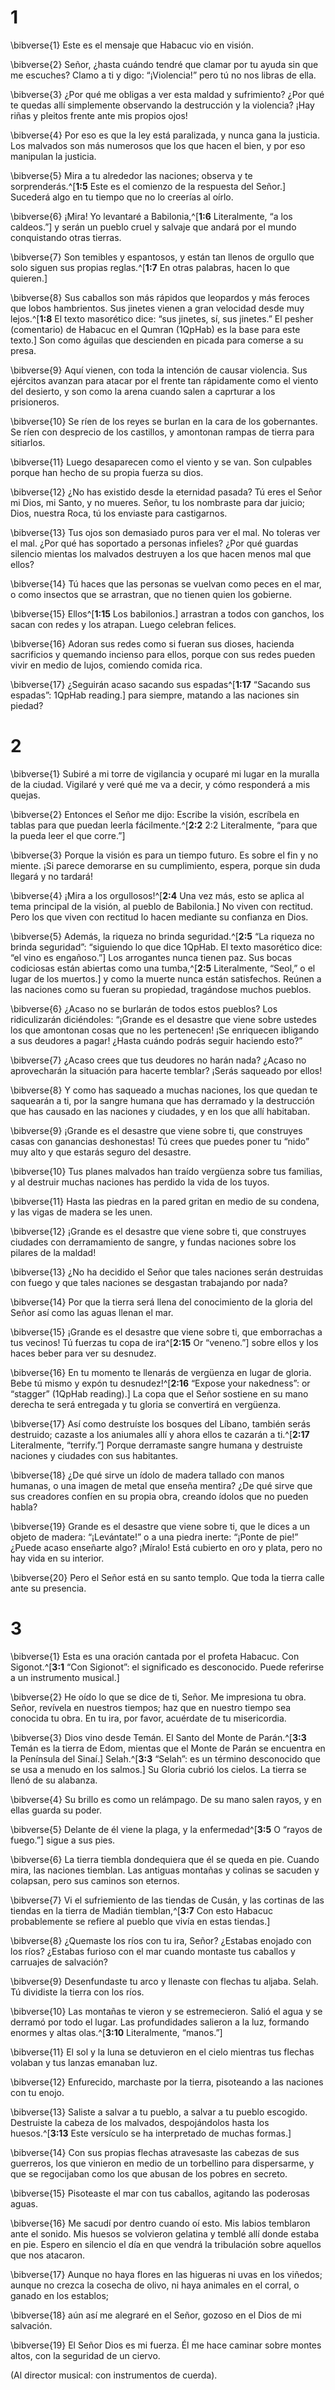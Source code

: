# 1 
\bibverse{1} Este es el mensaje que Habacuc vio en visión. 

\bibverse{2} Señor, ¿hasta cuándo tendré que clamar por tu ayuda sin que me escuches? Clamo a ti y digo: “¡Violencia!” pero tú no nos libras de ella. 

\bibverse{3} ¿Por qué me obligas a ver esta maldad y sufrimiento? ¿Por qué te quedas allí simplemente observando la destrucción y la violencia? ¡Hay riñas y pleitos frente ante mis propios ojos! 

\bibverse{4} Por eso es que la ley está paralizada, y nunca gana la justicia. Los malvados son más numerosos que los que hacen el bien, y por eso manipulan la justicia. 

\bibverse{5} Mira a tu alrededor las naciones; observa y te sorprenderás.^[**1:5** Este es el comienzo de la respuesta del Señor.] Sucederá algo en tu tiempo que no lo creerías al oírlo. 


\bibverse{6} ¡Mira! Yo levantaré a Babilonia,^[**1:6** Literalmente, “a los caldeos.”] y serán un pueblo cruel y salvaje que andará por el mundo conquistando otras tierras. 


\bibverse{7} Son temibles y espantosos, y están tan llenos de orgullo que solo siguen sus propias reglas.^[**1:7** En otras palabras, hacen lo que quieren.] 


\bibverse{8} Sus caballos son más rápidos que leopardos y más feroces que lobos hambrientos. Sus jinetes vienen a gran velocidad desde muy lejos.^[**1:8** El texto masorético dice: “sus jinetes, sí, sus jinetes.” El pesher (comentario) de Habacuc en el Qumran (1QpHab) es la base para este texto.] Son como águilas que descienden en picada para comerse a su presa. 


\bibverse{9} Aquí vienen, con toda la intención de causar violencia. Sus ejércitos avanzan para atacar por el frente tan rápidamente como el viento del desierto, y son como la arena cuando salen a caprturar a los prisioneros. 

\bibverse{10} Se ríen de los reyes se burlan en la cara de los gobernantes. Se ríen con desprecio de los castillos, y amontonan rampas de tierra para sitiarlos. 

\bibverse{11} Luego desaparecen como el viento y se van. Son culpables porque han hecho de su propia fuerza su dios. 

\bibverse{12} ¿No has existido desde la eternidad pasada? Tú eres el Señor mi Dios, mi Santo, y no mueres. Señor, tu los nombraste para dar juicio; Dios, nuestra Roca, tú los enviaste para castigarnos. 

\bibverse{13} Tus ojos son demasiado puros para ver el mal. No toleras ver el mal. ¿Por qué has soportado a personas infieles? ¿Por qué guardas silencio mientas los malvados destruyen a los que hacen menos mal que ellos? 

\bibverse{14} Tú haces que las personas se vuelvan como peces en el mar, o como insectos que se arrastran, que no tienen quien los gobierne. 

\bibverse{15} Ellos^[**1:15** Los babilonios.] arrastran a todos con ganchos, los sacan con redes y los atrapan. Luego celebran felices. 


\bibverse{16} Adoran sus redes como si fueran sus dioses, hacienda sacrificios y quemando incienso para ellos, porque con sus redes pueden vivir en medio de lujos, comiendo comida rica. 

\bibverse{17} ¿Seguirán acaso sacando sus espadas^[**1:17** “Sacando sus espadas”: 1QpHab reading.] para siempre, matando a las naciones sin piedad?
 

# 2 
\bibverse{1} Subiré a mi torre de vigilancia y ocuparé mi lugar en la muralla de la ciudad. Vigilaré y veré qué me va a decir, y cómo responderá a mis quejas. 

\bibverse{2} Entonces el Señor me dijo: Escribe la visión, escríbela en tablas para que puedan leerla fácilmente.^[**2:2** 2:2 Literalmente, “para que la pueda leer el que corre.”] 


\bibverse{3} Porque la visión es para un tiempo futuro. Es sobre el fin y no miente. ¡Si parece demorarse en su cumplimiento, espera, porque sin duda llegará y no tardará! 

\bibverse{4} ¡Mira a los orgullosos!^[**2:4** Una vez más, esto se aplica al tema principal de la visión, al pueblo de Babilonia.] No viven con rectitud. Pero los que viven con rectitud lo hacen mediante su confianza en Dios. 


\bibverse{5} Además, la riqueza no brinda seguridad.^[**2:5** “La riqueza no brinda seguridad”: “siguiendo lo que dice 1QpHab. El texto masorético dice: “el vino es engañoso.”] Los arrogantes nunca tienen paz. Sus bocas codiciosas están abiertas como una tumba,^[**2:5** Literalmente, “Seol,” o el lugar de los muertos.] y como la muerte nunca están satisfechos. Reúnen a las naciones como su fueran su propiedad, tragándose muchos pueblos. 



\bibverse{6} ¿Acaso no se burlarán de todos estos pueblos? Los ridiculizarán diciéndoles: “¡Grande es el desastre que viene sobre ustedes los que amontonan cosas que no les pertenecen! ¡Se enriquecen ibligando a sus deudores a pagar! ¿Hasta cuándo podrás seguir haciendo esto?” 

\bibverse{7} ¿Acaso crees que tus deudores no harán nada? ¿Acaso no aprovecharán la situación para hacerte temblar? ¡Serás saqueado por ellos! 

\bibverse{8} Y como has saqueado a muchas naciones, los que quedan te saquearán a ti, por la sangre humana que has derramado y la destrucción que has causado en las naciones y ciudades, y en los que allí habitaban. 

\bibverse{9} ¡Grande es el desastre que viene sobre ti, que construyes casas con ganancias deshonestas! Tú crees que puedes poner tu “nido” muy alto y que estarás seguro del desastre. 

\bibverse{10} Tus planes malvados han traído vergüenza sobre tus familias, y al destruir muchas naciones has perdido la vida de los tuyos. 

\bibverse{11} Hasta las piedras en la pared gritan en medio de su condena, y las vigas de madera se les unen. 

\bibverse{12} ¡Grande es el desastre que viene sobre ti, que construyes ciudades con derramamiento de sangre, y fundas naciones sobre los pilares de la maldad! 

\bibverse{13} ¿No ha decidido el Señor que tales naciones serán destruidas con fuego y que tales naciones se desgastan trabajando por nada? 

\bibverse{14} Por que la tierra será llena del conocimiento de la gloria del Señor así como las aguas llenan el mar. 

\bibverse{15} ¡Grande es el desastre que viene sobre ti, que emborrachas a tus vecinos! Tú fuerzas tu copa de ira^[**2:15** Or “veneno.”] sobre ellos y los haces beber para ver su desnudez. 


\bibverse{16} En tu momento te llenarás de vergüenza en lugar de gloria. Bebe tú mismo y expón tu desnudez!^[**2:16** “Expose your nakedness”: or “stagger” (1QpHab reading).] La copa que el Señor sostiene en su mano derecha te será entregada y tu gloria se convertirá en vergüenza. 


\bibverse{17} Así como destruíste los bosques del Líbano, también serás destruido; cazaste a los aniumales allí y ahora ellos te cazarán a ti.^[**2:17** Literalmente, “terrify.”] Porque derramaste sangre humana y destruiste naciones y ciudades con sus habitantes. 


\bibverse{18} ¿De qué sirve un ídolo de madera tallado con manos humanas, o una imagen de metal que enseña mentira? ¿De qué sirve que sus creadores confíen en su propia obra, creando ídolos que no pueden habla? 

\bibverse{19} Grande es el desastre que viene sobre ti, que le dices a un objeto de madera: “¡Levántate!” o a una piedra inerte: “¡Ponte de pie!” ¿Puede acaso enseñarte algo? ¡Míralo! Está cubierto en oro y plata, pero no hay vida en su interior. 

\bibverse{20} Pero el Señor está en su santo templo. Que toda la tierra calle ante su presencia. 

# 3 
\bibverse{1} Esta es una oración cantada por el profeta Habacuc. Con Sigonot.^[**3:1** “Con Sigionot”: el significado es desconocido. Puede referirse a un instrumento musical.] 


\bibverse{2} He oído lo que se dice de ti, Señor. Me impresiona tu obra. Señor, revívela en nuestros tiempos; haz que en nuestro tiempo sea conocida tu obra. En tu ira, por favor, acuérdate de tu misericordia. 

\bibverse{3} Dios vino desde Temán. El Santo del Monte de Parán.^[**3:3** Temán es la tierra de Edom, mientas que el Monte de Parán se encuentra en la Península del Sinaí.] Selah.^[**3:3** “Selah”: es un término desconocido que se usa a menudo en los salmos.] Su Gloria cubrió los cielos. La tierra se llenó de su alabanza. 



\bibverse{4} Su brillo es como un relámpago. De su mano salen rayos, y en ellas guarda su poder. 

\bibverse{5} Delante de él viene la plaga, y la enfermedad^[**3:5** O “rayos de fuego.”] sigue a sus pies. 


\bibverse{6} La tierra tiembla dondequiera que él se queda en pie. Cuando mira, las naciones tiemblan. Las antiguas montañas y colinas se sacuden y colapsan, pero sus caminos son eternos. 

\bibverse{7} Vi el sufriemiento de las tiendas de Cusán, y las cortinas de las tiendas en la tierra de Madián tiemblan,^[**3:7** Con esto Habacuc probablemente se refiere al pueblo que vivía en estas tiendas.] 


\bibverse{8} ¿Quemaste los ríos con tu ira, Señor? ¿Estabas enojado con los ríos? ¿Estabas furioso con el mar cuando montaste tus caballos y carruajes de salvación? 

\bibverse{9} Desenfundaste tu arco y llenaste con flechas tu aljaba. Selah. Tú dividiste la tierra con los ríos. 

\bibverse{10} Las montañas te vieron y se estremecieron. Salió el agua y se derramó por todo el lugar. Las profundidades salieron a la luz, formando enormes y altas olas.^[**3:10** Literalmente, “manos.”] 


\bibverse{11} El sol y la luna se detuvieron en el cielo mientras tus flechas volaban y tus lanzas emanaban luz. 

\bibverse{12} Enfurecido, marchaste por la tierra, pisoteando a las naciones con tu enojo. 

\bibverse{13} Saliste a salvar a tu pueblo, a salvar a tu pueblo escogido. Destruiste la cabeza de los malvados, despojándolos hasta los huesos.^[**3:13** Este versículo se ha interpretado de muchas formas.] 


\bibverse{14} Con sus propias flechas atravesaste las cabezas de sus guerreros, los que vinieron en medio de un torbellino para dispersarme, y que se regocijaban como los que abusan de los pobres en secreto. 

\bibverse{15} Pisoteaste el mar con tus caballos, agitando las poderosas aguas. 

\bibverse{16} Me sacudí por dentro cuando oí esto. Mis labios temblaron ante el sonido. Mis huesos se volvieron gelatina y temblé allí donde estaba en pie. Espero en silencio el día en que vendrá la tribulación sobre aquellos que nos atacaron. 

\bibverse{17} Aunque no haya flores en las higueras ni uvas en los viñedos; aunque no crezca la cosecha de olivo, ni haya animales en el corral, o ganado en los establos; 

\bibverse{18} aún así me alegraré en el Señor, gozoso en el Dios de mi salvación. 

\bibverse{19} El Señor Dios es mi fuerza. Él me hace caminar sobre montes altos, con la seguridad de un ciervo. 

(Al director musical: con instrumentos de cuerda). 